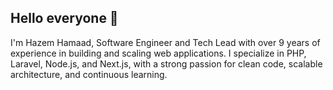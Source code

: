 ## Hello everyone 👋

I'm Hazem Hamaad, Software Engineer and Tech Lead with over 9 years of experience in building and scaling web applications. I specialize in PHP, Laravel, Node.js, and Next.js, with a strong passion for clean code, scalable architecture, and continuous learning.
